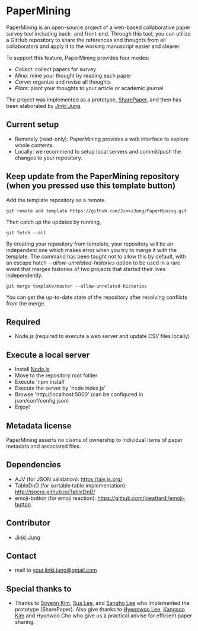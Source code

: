 # PaperMining
PaperMining is an open-source project of a web-based collaborative paper survey tool including back- and front-end.
Through this tool, you can utilize a GitHub repository to share the references and thoughts from all collaborators and apply it to the working manuscript easier and clearer.

To support this feature, PaperMining provides four modes:
- *Collect*: collect papers for survey
- *Mine*: mine your thought by reading each paper
- *Carve*: organize and revise all thoughts
- *Plant*: plant your thoughts to your article or academic journal

The project was implemented as a prototype, [SharePaper](https://github.com/VirtualityForSafety/SharePaper), and then has been elaborated by [Jinki Jung](https://github.com/jinkijung), 

## Current setup
- Remotely (read-only): PaperMining provides a web interface to explore whole contents.
- Locally: we recommend to setup local servers and commit/push the changes to your repository.

## Keep update from the PaperMining repository (when you pressed **use this template** button)
Add the template repository as a remote.

```
git remote add template https://github.com/JinkiJung/PaperMining.git
```

Then catch up the updates by running,
```
git fetch --all
```

By creating your repository from template, your repository will be an independent one which makes error when you try to merge it with the template. The command has been taught not to allow this by default, with an escape hatch *--allow-unrelated-histories* option to be used in a rare event that merges histories of two projects that started their lives independently.

```
git merge template/master --allow-unrelated-histories
```

You can get the up-to-date state of the repository after resolving conflicts from the merge.

## Required
- Node.js (required to execute a web server and update CSV files locally)

## Execute a local server
- Install [Node.js](https://nodejs.org/en/)
- Move to the repository root folder
- Execute 'npm install'
- Execute the server by 'node index.js'
- Browse 'http://localhost:5000' (can be configured in json/conf/config.json)
- Enjoy!

## Metadata license
PaperMining asserts no claims of ownership to individual items of paper metadata and associated files. 

## Dependencies
- AJV (for JSON validation): https://ajv.js.org/
- TableDnD (for sortable table implementation): http://isocra.github.io/TableDnD/
- emoji-button (for emoji reaction): https://github.com/joeattardi/emoji-button

## Contributor
 - [Jinki Jung](https://github.com/jinkijung)

## Contact
 - mail to your.jinki.jung@gmail.com

## Special thanks to
 - Thanks to [Soyeon Kim](https://github.com/soykim314), [Sua Lee](https://github.com/otterlee), and [Sangho Lee](https://github.com/kimmydkemf) who implemented the prototype (SharePaper). Also give thanks to [Hyeopwoo Lee](https://www.researchgate.net/profile/Hyeopwoo_Lee), [Kangsoo Kim](http://www.kangsookim.com/) and Hyunwoo Cho who give us a practical advise for efficient paper sharing.
